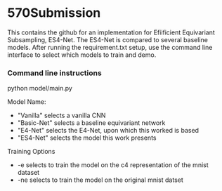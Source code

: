 # 570Submission
This contains the github for an implementation for Efiificient Equivariant Subsampling, ES4-Net. The ES4-Net is compared to several baseline models. After running the requirement.txt setup, use the command line interface to select which models to train and demo.
### Command line instructions
python model/main.py <modelName> <trainingOptions>

Model Name:
* "Vanilla" selects a vanilla CNN 
* "Basic-Net" selects a baseline equivariant network
* "E4-Net" selects the E4-Net, upon which this worked is based
* "ES4-Net" selects the model this work presents

Training Options
* -e selects to train the model on the c4 representation of the mnist dataset
* -ne selects to train the model on the original mnist datset
